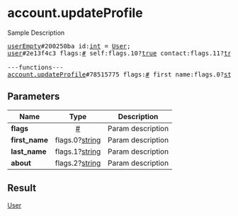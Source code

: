 # account.updateProfile

Sample Description

<pre>
<a href="../constructor/userEmpty.md">userEmpty</a>#200250ba id:<a href="../type/int.md">int</a> = <a href="../type/User.md">User</a>;
<a href="../constructor/user.md">user</a>#2e13f4c3 flags:<a href="../type/#.md">#</a> self:flags.10?<a href="../type/true.md">true</a> contact:flags.11?<a href="../type/true.md">true</a> mutual_contact:flags.12?<a href="../type/true.md">true</a> deleted:flags.13?<a href="../type/true.md">true</a> bot:flags.14?<a href="../type/true.md">true</a> bot_chat_history:flags.15?<a href="../type/true.md">true</a> bot_nochats:flags.16?<a href="../type/true.md">true</a> verified:flags.17?<a href="../type/true.md">true</a> restricted:flags.18?<a href="../type/true.md">true</a> min:flags.20?<a href="../type/true.md">true</a> bot_inline_geo:flags.21?<a href="../type/true.md">true</a> id:<a href="../type/int.md">int</a> access_hash:flags.0?<a href="../type/long.md">long</a> first_name:flags.1?<a href="../type/string.md">string</a> last_name:flags.2?<a href="../type/string.md">string</a> username:flags.3?<a href="../type/string.md">string</a> phone:flags.4?<a href="../type/string.md">string</a> photo:flags.5?<a href="../type/UserProfilePhoto.md">UserProfilePhoto</a> status:flags.6?<a href="../type/UserStatus.md">UserStatus</a> bot_info_version:flags.14?<a href="../type/int.md">int</a> restriction_reason:flags.18?<a href="../type/string.md">string</a> bot_inline_placeholder:flags.19?<a href="../type/string.md">string</a> lang_code:flags.22?<a href="../type/string.md">string</a> = <a href="../type/User.md">User</a>;

---functions---
<a href="../method/account.updateProfile.md">account.updateProfile</a>#78515775 flags:<a href="../type/#.md">#</a> first_name:flags.0?<a href="../type/string.md">string</a> last_name:flags.1?<a href="../type/string.md">string</a> about:flags.2?<a href="../type/string.md">string</a> = <a href="../type/User.md">User</a>;
</pre>
## Parameters

| Name | Type | Description |
|------|:----:|-------------|
| **flags** | <a href="../type/#.md">#</a> | Param description |
| **first_name** | flags.0?<a href="../type/string.md">string</a> | Param description |
| **last_name** | flags.1?<a href="../type/string.md">string</a> | Param description |
| **about** | flags.2?<a href="../type/string.md">string</a> | Param description |

## Result

<a href="../type/User.md">User</a>


